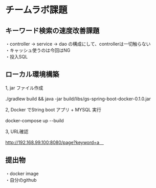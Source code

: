  # チームラボ課題
 ## キーワード検索の速度改善課題
 ・controller → service → dao の構成にして、controllerは一切触らない <br>
 ・キャッシュ使うのは今回はNG <br>
 ・投入SQL

 ## ローカル環境構築
1, jar ファイル作成　<br>

./gradlew build && java -jar build/libs/gs-spring-boot-docker-0.1.0.jar　<br>

2, Docker でString boot アプリ + MYSQL 実行　<br>

docker-compose up --build　<br>

3, URL確認　<br>

http://192.168.99.100:8080/page?keyword=a　<br>

 ## 提出物
・docker image　<br>
・自分のgithub　<br>
